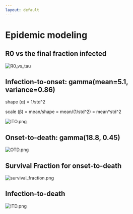 ```yaml
---
layout: default
---
```


# Epidemic modeling

## R0 vs the final fraction infected
![R0_vs_tau](/COVID19.github.io/docs/assets/R0_vs_tau.png)

## Infection-to-onset: gamma(mean=5.1, variance=0.86)
shape (α) = 1/std^2

scale (β) = mean/shape = mean/(1/std^2) = mean*std^2

![ITO.png](/COVID19.github.io/docs/assets/ITO.png)

## Onset-to-death: gamma(18.8, 0.45)
![OTD.png](/COVID19.github.io/docs/assets/OTD.png)

## Survival Fraction for onset-to-death
![survival_fraction.png](/COVID19.github.io/docs/assets/survival_fraction.png)

## Infection-to-death
![ITD.png](/COVID19.github.io/docs/assets/ITD.svg)
